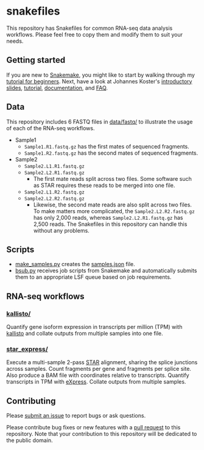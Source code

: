 # snakefiles

This repository has Snakefiles for common RNA-seq data analysis workflows.
Please feel free to copy them and modify them to suit your needs.


## Getting started

If you are new to [Snakemake], you might like to start by walking through my
[tutorial for beginners][beginners]. Next, have a look at Johannes Koster's
[introductory slides][slides], [tutorial], [documentation], and [FAQ].


## Data

This repository includes 6 FASTQ files in [data/fastq/][fastq] to illustrate
the usage of each of the RNA-seq workflows.

- Sample1
    - `Sample1.R1.fastq.gz` has the first mates of sequenced fragments.
    - `Sample1.R2.fastq.gz` has the second mates of sequenced fragments.
- Sample2
    - `Sample2.L1.R1.fastq.gz`
    - `Sample2.L2.R1.fastq.gz`
        - The first mate reads split across two files. Some software such as
          STAR requires these reads to be merged into one file.
    - `Sample2.L1.R2.fastq.gz`
    - `Sample2.L2.R2.fastq.gz`
        - Likewise, the second mate reads are also split across two files. To
          make matters more complicated, the `Sample2.L2.R2.fastq.gz` has only
          2,000 reads, whereas `Sample2.L2.R1.fastq.gz` has 2,500 reads. The
          Snakefiles in this repository can handle this without any problems.

[fastq]: https://github.com/slowkow/snakefiles/tree/master/data/fastq


## Scripts

- [make_samples.py][make_samples] creates the [samples.json][samples] file.
- [bsub.py][bsub] receives job scripts from Snakemake and automatically
  submits them to an appropriate LSF queue based on job requirements.

[make_samples]: https://github.com/slowkow/snakefiles/tree/master/make_samples.py
[samples]: https://github.com/slowkow/snakefiles/tree/master/samples.json
[bsub]: https://github.com/slowkow/snakefiles/tree/master/bsub.py


## RNA-seq workflows


### [kallisto/][1]

[1]: https://github.com/slowkow/snakefiles/tree/master/kallisto

Quantify gene isoform expression in transcripts per million (TPM) with
[kallisto] and collate outputs from multiple samples into one file.


### [star_express/][3]

[3]: https://github.com/slowkow/snakefiles/tree/master/star_express

Execute a multi-sample 2-pass [STAR] alignment, sharing the splice junctions
across samples. Count fragments per gene and fragments per splice site. Also
produce a BAM file with coordinates relative to transcripts. Quantify
transcripts in TPM with [eXpress]. Collate outputs from multiple samples.


## Contributing

Please [submit an issue][issues] to report bugs or ask questions.

Please contribute bug fixes or new features with a [pull request][pull] to
this repository. Note that your contribution to this repository will be
dedicated to the public domain.

[issues]: https://github.com/slowkow/snakefiles/issues
[pull]: https://help.github.com/articles/using-pull-requests/

[kallisto]: https://github.com/pachterlab/kallisto
[STAR]: https://github.com/alexdobin/STAR
[eXpress]: http://bio.math.berkeley.edu/eXpress/overview.html
[cc0]: https://creativecommons.org/publicdomain/zero/1.0/

[beginners]: http://slowkow.com/notes/snakemake-tutorial/

[Snakemake]: https://bitbucket.org/snakemake/snakemake/wiki/Home
[slides]: http://slides.com/johanneskoester/deck-1
[tutorial]: http://htmlpreview.github.io/?https://bitbucket.org/snakemake/snakemake/raw/master/snakemake-tutorial.html
[documentation]: https://bitbucket.org/snakemake/snakemake/wiki/Documentation
[FAQ]: https://bitbucket.org/snakemake/snakemake/wiki/FAQ

